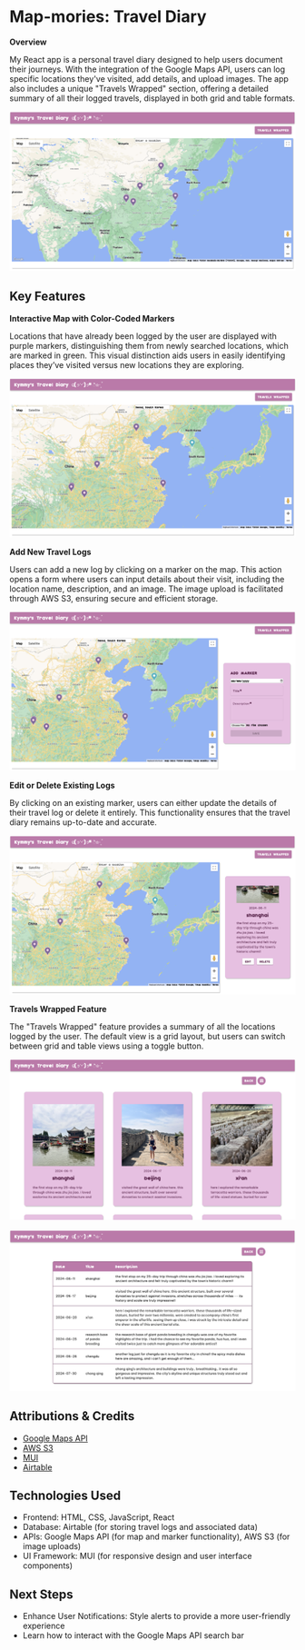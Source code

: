# Map-mories: Travel Diary

**Overview**

My React app is a personal travel diary designed to help users document their journeys. With the integration of the Google Maps API, users can log specific locations they've visited, add details, and upload images. The app also includes a unique "Travels Wrapped" section, offering a detailed summary of all their logged travels, displayed in both grid and table formats.

![home page](./src/assets/home_page.png)

## Key Features

**Interactive Map with Color-Coded Markers**

Locations that have already been logged by the user are displayed with purple markers, distinguishing them from newly searched locations, which are marked in green. This visual distinction aids users in easily identifying places they’ve visited versus new locations they are exploring.

![markers](./src/assets/markers.png)

**Add New Travel Logs**

Users can add a new log by clicking on a marker on the map. This action opens a form where users can input details about their visit, including the location name, description, and an image. The image upload is facilitated through AWS S3, ensuring secure and efficient storage.

![add marker](./src/assets/add_marker_form.png)

**Edit or Delete Existing Logs**

By clicking on an existing marker, users can either update the details of their travel log or delete it entirely. This functionality ensures that the travel diary remains up-to-date and accurate.

![edit delete marker](./src/assets/edit_delete.png)

**Travels Wrapped Feature**

The "Travels Wrapped" feature provides a summary of all the locations logged by the user. The default view is a grid layout, but users can switch between grid and table views using a toggle button.

![grid](./src/assets/travels_wrapped_grid.png)

![table](./src/assets/travels_wrapped_table.png)

## Attributions & Credits

- [Google Maps API](https://developers.google.com/maps/documentation/javascript)
- [AWS S3](https://aws.amazon.com/s3/)
- [MUI](https://mui.com/)
- [Airtable](https://airtable.com/)

## Technologies Used

- Frontend: HTML, CSS, JavaScript, React
- Database: Airtable (for storing travel logs and associated data)
- APIs: Google Maps API (for map and marker functionality), AWS S3 (for image uploads)
- UI Framework: MUI (for responsive design and user interface components)

## Next Steps

- Enhance User Notifications: Style alerts to provide a more user-friendly experience
- Learn how to interact with the Google Maps API search bar